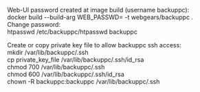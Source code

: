 Web-UI password created at image build (username backuppc):  
docker build --build-arg WEB_PASSWD=<PASSWORD> -t webgears/backuppc .  
Change password:  
htpasswd /etc/backuppc/htpasswd backuppc  

Create or copy private key file to allow backuppc ssh access:  
mkdir /var/lib/backuppc/.ssh  
cp private_key_file /var/lib/backuppc/.ssh/id_rsa  
chmod 700 /var/lib/backuppc/.ssh  
chmod 600 /var/lib/backuppc/.ssh/id_rsa  
chown -R backuppc:backuppc /var/lib/backuppc/.ssh  
